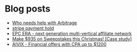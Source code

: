 # Blog posts
<!-- BLOG-POST-LIST:START -->
- [Who needs help with Arbitrage](https://afflift.com/f/threads/who-needs-help-with-arbitrage.10119/)
- [stripe payment hold](https://afflift.com/f/threads/stripe-payment-hold.10120/)
- [EPC ERA - next generation multi-vertical affiliate network](https://afflift.com/f/threads/epc-era-next-generation-multi-vertical-affiliate-network.9872/)
- [Make $935 on Sweepstakes this Christmas! [Case study]](https://afflift.com/f/threads/make-935-on-sweepstakes-this-christmas-case-study.10121/)
- [AIVIX - Financial offers with CPA up to $1200](https://afflift.com/f/threads/aivix-financial-offers-with-cpa-up-to-1200.8167/)
<!-- BLOG-POST-LIST:END -->
